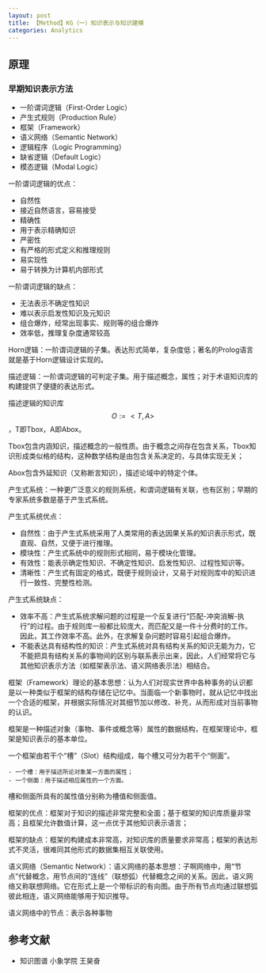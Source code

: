 ```yaml
---
layout: post
title: 【Method】KG（一）知识表示与知识建模
categories: Analytics
---
```


## 原理

### 早期知识表示方法

- 一阶谓词逻辑（First-Order Logic）
- 产生式规则（Production Rule）
- 框架（Framework）
- 语义网络（Semantic Network）
- 逻辑程序（Logic Programming）
- 缺省逻辑（Default Logic）
- 模态逻辑（Modal Logic）

一阶谓词逻辑的优点：

- 自然性
- 接近自然语言，容易接受
- 精确性
- 用于表示精确知识
- 严密性
- 有严格的形式定义和推理规则
- 易实现性
- 易于转换为计算机内部形式

一阶谓词逻辑的缺点：

- 无法表示不确定性知识
- 难以表示启发性知识及元知识
- 组合爆炸，经常出现事实、规则等的组合爆炸
- 效率低，推理复杂度通常较高

Horn逻辑：一阶谓词逻辑的子集。表达形式简单，复杂度低；著名的Prolog语言就是基于Horn逻辑设计实现的。

描述逻辑：一阶谓词逻辑的可判定子集。用于描述概念，属性；对于术语知识库的构建提供了便捷的表达形式。

描述逻辑的知识库 $$O := <T,A>$$，T即Tbox，A即Abox。

Tbox包含内涵知识，描述概念的一般性质。由于概念之间存在包含关系，Tbox知识形成类似格的结构，这种数学结构是由包含关系决定的，与具体实现无关；

Abox包含外延知识（又称断言知识），描述论域中的特定个体。

产生式系统：一种更广泛意义的规则系统，和谓词逻辑有关联，也有区别；早期的专家系统多数是基于产生式系统。

产生式系统优点：

- 自然性：由于产生式系统采用了人类常用的表达因果关系的知识表示形式，既直观、自然，又便于进行推理。
- 模块性：产生式系统中的规则形式相同，易于模块化管理。
- 有效性：能表示确定性知识、不确定性知识、启发性知识、过程性知识等。
- 清晰性：产生式有固定的格式，既便于规则设计，又易于对规则库中的知识进行一致性、完整性检测。

产生式系统缺点：

- 效率不高：产生式系统求解问题的过程是一个反复进行“匹配-冲突消解-执行”的过程。由于规则库一般都比较庞大，而匹配又是一件十分费时的工作。因此，其工作效率不高。此外，在求解复杂问题时容易引起组合爆炸。
- 不能表达具有结构性的知识：产生式系统对具有结构关系的知识无能为力，它不能把具有结构关系的事物间的区别与联系表示出来，因此，人们经常将它与其他知识表示方法（如框架表示法、语义网络表示法）相结合。

框架（Framework）理论的基本思想：认为人们对现实世界中各种事务的认识都是以一种类似于框架的结构存储在记忆中。当面临一个新事物时，就从记忆中找出一个合适的框架，并根据实际情况对其细节加以修改、补充，从而形成对当前事物的认识。

框架是一种描述对象（事物、事件或概念等）属性的数据结构，在框架理论中，框架是知识表示的基本单位。

一个框架由若干个“槽”（Slot）结构组成，每个槽又可分为若干个“侧面”。

    - 一个槽：用于描述所论对象某一方面的属性；
    - 一个侧面：用于描述相应属性的一个方面。

槽和侧面所具有的属性值分别称为槽值和侧面值。

框架的优点：框架对于知识的描述非常完整和全面；基于框架的知识库质量非常高；且框架允许数值计算，这一点优于其他知识表示语言；

框架的缺点：框架的构建成本非常高，对知识库的质量要求非常高；框架的表达形式不灵活，很难同其他形式的数据集相互关联使用。

语义网络（Semantic Network）：语义网络的基本思想：子啊网络中，用“节点”代替概念，用节点间的“连线”（联想弧）代替概念之间的关系。因此，语义网络又称联想网络。它在形式上是一个带标识的有向图。由于所有节点均通过联想弧彼此相连，语义网络能够用于知识推导。

语义网络中的节点：表示各种事物

## 参考文献

- 知识图谱 小象学院 王昊奋
